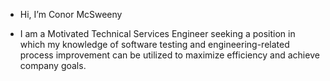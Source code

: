 - Hi, I’m Conor McSweeny

- I am a Motivated Technical Services Engineer seeking a position in which my knowledge of software testing and engineering-related process improvement can be utilized to maximize efficiency and achieve company goals.

<!---
conorm98/conorm98 is a ✨ special ✨ repository because its `README.md` (this file) appears on your GitHub profile.
You can click the Preview link to take a look at your changes.
--->
